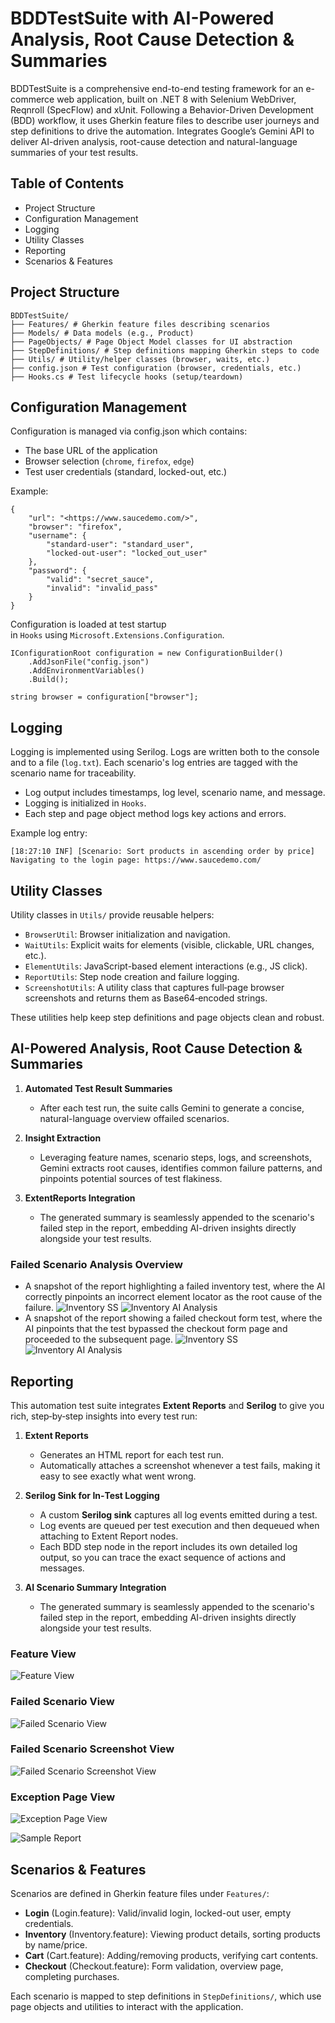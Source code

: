 # BDDTestSuite with AI-Powered Analysis, Root Cause Detection & Summaries
BDDTestSuite is a comprehensive end-to-end testing framework for an e-commerce web application, built on .NET 8 with Selenium WebDriver, Reqnroll (SpecFlow) and xUnit. Following a Behavior-Driven Development (BDD) workflow, it uses Gherkin feature files to describe user journeys and step definitions to drive the automation. Integrates Google’s Gemini API to deliver AI-driven analysis, root-cause detection and natural-language summaries of your test results.  

## Table of Contents

- Project Structure
- Configuration Management
- Logging
- Utility Classes
- Reporting
- Scenarios & Features

## Project Structure

```
BDDTestSuite/ 
├── Features/ # Gherkin feature files describing scenarios 
├── Models/ # Data models (e.g., Product) 
├── PageObjects/ # Page Object Model classes for UI abstraction 
├── StepDefinitions/ # Step definitions mapping Gherkin steps to code 
├── Utils/ # Utility/helper classes (browser, waits, etc.) 
├── config.json # Test configuration (browser, credentials, etc.) 
├── Hooks.cs # Test lifecycle hooks (setup/teardown)
```

## Configuration Management

Configuration is managed via config.json which contains:

- The base URL of the application
- Browser selection (`chrome`, `firefox`, `edge`)
- Test user credentials (standard, locked-out, etc.)

Example:
```
{
    "url": "<https://www.saucedemo.com/>",
    "browser": "firefox",
    "username": {
        "standard-user": "standard_user",
        "locked-out-user": "locked_out_user"
    },
    "password": {
        "valid": "secret_sauce",
        "invalid": "invalid_pass"
    }
}
```
Configuration is loaded at test startup in ```Hooks``` using ```Microsoft.Extensions.Configuration```.
```
IConfigurationRoot configuration = new ConfigurationBuilder()
    .AddJsonFile("config.json")
    .AddEnvironmentVariables()
    .Build();

string browser = configuration["browser"];
```

## **Logging**

Logging is implemented using Serilog. Logs are written both to the console and to a file (`log.txt`). Each scenario's log entries are tagged with the scenario name for traceability.

- Log output includes timestamps, log level, scenario name, and message.
- Logging is initialized in `Hooks`.
- Each step and page object method logs key actions and errors.

Example log entry:

```[18:27:10 INF] [Scenario: Sort products in ascending order by price] Navigating to the login page: https://www.saucedemo.com/```

## **Utility Classes**

Utility classes in `Utils/` provide reusable helpers:

- `BrowserUtil`: Browser initialization and navigation.
- `WaitUtils`: Explicit waits for elements (visible, clickable, URL changes, etc.).
- `ElementUtils`: JavaScript-based element interactions (e.g., JS click).
- `ReportUtils`: Step node creation and failure logging.
- `ScreenshotUtils`: A utility class that captures full‑page browser screenshots and returns them as Base64‑encoded strings.

These utilities help keep step definitions and page objects clean and robust.

## **AI-Powered Analysis, Root Cause Detection & Summaries**  

1. **Automated Test Result Summaries**
   - After each test run, the suite calls Gemini to generate a concise, natural-language overview offailed scenarios.
  
2. **Insight Extraction**  
   - Leveraging feature names, scenario steps, logs, and screenshots, Gemini extracts root causes, identifies common failure patterns, and pinpoints potential sources of test flakiness.
  
3. **ExtentReports Integration**
   - The generated summary is seamlessly appended to the scenario's failed step in the report, embedding AI-driven insights directly alongside your test results.
  
### Failed Scenario Analysis Overview 
 - A snapshot of the report highlighting a failed inventory test, where the AI correctly pinpoints an incorrect element locator as the root cause of the failure.
![Inventory SS](BDDTestSuite/Docs/Screenshots/llm-summary-inventory-screenshot.png)
![Inventory AI Analysis](BDDTestSuite/Docs/Screenshots/llm-summary-inventory.png)
- A snapshot of the report showing a failed checkout form test, where the AI pinpoints that the test bypassed the checkout form page and proceeded to the subsequent page.
![Inventory SS](BDDTestSuite/Docs/Screenshots/llm-summary-checkout-screenshot.png)
![Inventory AI Analysis](BDDTestSuite/Docs/Screenshots/llm-summary-checkout.png)

## **Reporting** 

This automation test suite integrates **Extent Reports** and **Serilog** to give you rich, step‑by‑step insights into every test run:

1. **Extent Reports**  
   - Generates an HTML report for each test run.  
   - Automatically attaches a screenshot whenever a test fails, making it easy to see exactly what went wrong.

2. **Serilog Sink for In‑Test Logging**  
   - A custom **Serilog sink** captures all log events emitted during a test.  
   - Log events are queued per test execution and then dequeued when attaching to Extent Report nodes.  
   - Each BDD step node in the report includes its own detailed log output, so you can trace the exact sequence of actions and messages.

3. **AI Scenario Summary Integration**
   - The generated summary is seamlessly appended to the scenario's failed step in the report, embedding AI-driven insights directly alongside your test results.

### Feature View
![Feature View](BDDTestSuite/Docs/Screenshots/report_feature_view.png)
### Failed Scenario View
![Failed Scenario View](BDDTestSuite/Docs/Screenshots/failed_scenario_view.png)
### Failed Scenario Screenshot View
![Failed Scenario Screenshot View](BDDTestSuite/Docs/Screenshots/failed_scenario_screenshot_view.png)
### Exception Page View
![Exception Page View](BDDTestSuite/Docs/Screenshots/exceptios_page_view.png)

![Sample Report](BDDTestSuite/Docs/SampleReport)

## **Scenarios & Features**

Scenarios are defined in Gherkin feature files under `Features/`:

- **Login** (Login.feature): Valid/invalid login, locked-out user, empty credentials.
- **Inventory** (Inventory.feature): Viewing product details, sorting products by name/price.
- **Cart** (Cart.feature): Adding/removing products, verifying cart contents.
- **Checkout** (Checkout.feature): Form validation, overview page, completing purchases.

Each scenario is mapped to step definitions in `StepDefinitions/`, which use page objects and utilities to interact with the application.




